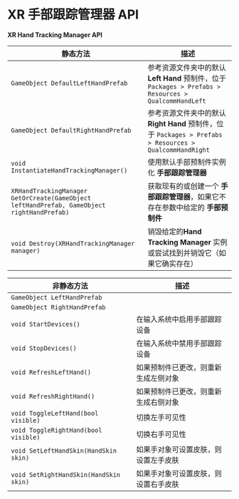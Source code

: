 # XR 手部跟踪管理器 API

**XR Hand Tracking Manager API**

| 静态方法 | 描述 |
| -- | -- |
| `GameObject DefaultLeftHandPrefab` | 参考资源文件夹中的默认**Left Hand** 预制件，位于 `Packages > Prefabs > Resources > QualcommHandLeft` |
| `GameObject DefaultRightHandPrefab` | 参考资源文件夹中的默认**Right Hand** 预制件，位于 `Packages > Prefabs > Resources > QualcommHandRight` |
| `void InstantiateHandTrackingManager()`| 使用默认手部预制件实例化 **手部跟踪管理器** |
| `XRHandTrackingManager GetOrCreate(GameObject leftHandPrefab, GameObject rightHandPrefab)`| 获取现有的或创建一个 **手部跟踪管理器**，如果它不存在参数中给定的 **手部预制件** |
| `void Destroy(XRHandTrackingManager manager)`| 销毁给定的**Hand Tracking Manager** 实例或尝试找到并销毁它（如果它确实存在） |

| 非静态方法 | 描述 |
| -- | -- |
| `GameObject LeftHandPrefab` |  |
| `GameObject RightHandPrefab` |  |
| `void StartDevices()` | 在输入系统中启用手部跟踪设备 |
| `void StopDevices()` | 在输入系统中禁用手部跟踪设备 |
| `void RefreshLeftHand()` | 如果预制件已更改，则重新生成左侧对象 |
| `void RefreshRightHand()` | 如果预制件已更改，则重新生成右侧对象 |
| `void ToggleLeftHand(bool visible)` | 切换左手可见性 |
| `void ToggleRightHand(bool visible)` | 切换右手可见性 |
| `void SetLeftHandSkin(HandSkin skin)` | 如果手对象可设置皮肤，则设置左手皮肤 |
| `void SetRightHandSkin(HandSkin skin)` | 如果手对象可设置皮肤，则设置右手皮肤 |


